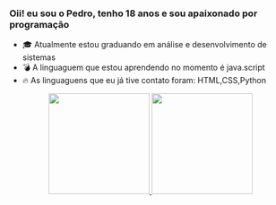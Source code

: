 ### Oii! eu sou o Pedro, tenho 18 anos e sou apaixonado por programação

- 🎓 Atualmente estou graduando em análise e desenvolvimento de sistemas
- 💣 A linguaguem que estou aprendendo no momento é java.script
- 🔥 As linguaguens que eu já tive contato foram: HTML,CSS,Python 

<div align="center">
  <a href="https://github.com/pedroliveirahm">
  <img height="180em" src="https://github-readme-stats.vercel.app/api?username=pedroliveirahm&show_icons=true&theme=dark_all_commits=true&count_private=true"/>
  <img height="180em" src="https://github-readme-stats.vercel.app/api/top-langs/?username=pedroliveirahm&layout=compact&langs_count=7&theme=dark"/>
</div>
